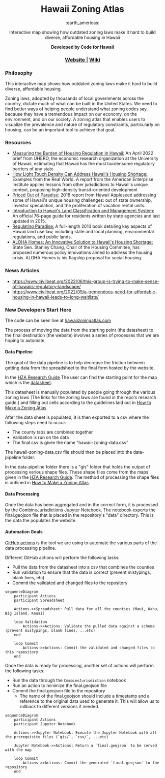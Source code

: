 <h1 align="center">Hawaii Zoning Atlas</h1>

<div align="center">
	:earth_americas:
</div>

<div align="center">
    <p>Interactive map showing how outdated zoning laws make it hard to build diverse, affordable housing in Hawaii</p>
    <strong>Developed by Code for Hawaii</strong>
</div>

<div align="center">
  <h3>
  	<a href="https://hawaiizoningatlas.com">
      Website
    </a>
    <span> | </span>
    <a href="https://github.com/CodeforHawaii/Hawaii-Zoning-Atlas/wiki">
      Wiki
    </a>
  </h3>
</div>

### Philosophy
This interactive map shows how outdated zoning laws make it hard to build diverse, affordable housing.

Zoning laws, adopted by thousands of local governments across the country, dictate much of what can be built in the United States.  We need to find better ways of helping people understand what zoning codes say, because they have a tremendous impact on our economy, on the environment, and on our society.  A zoning atlas that enables users to visualize the prevalence and nature of regulatory constraints, particularly on housing, can be an important tool to achieve that goal.



### Resources
- [Measuring the Burden of Housing Regulation in Hawaii:](https://uhero.hawaii.edu/wp-content/uploads/2022/04/MeasuringTheBurdenOfHousingRegulationInHawaii.pdf) An April 2022 brief from UHERO, the economic research organization at the University of Hawaii, estimating that Hawaii has the most burdensome regulatory barriers of any state.
- [How Light Touch Density Can Address Hawaii’s Housing Shortage:](https://www.aei.org/research-products/report/how-light-touch-density-can-address-hawaiis-housing-shortage-examples-from-the-real-world/) Examples from the Real World: A report from the American Enterprise Institute applies lessons from other jurisdictions to Hawaii's unique context, proposing high-density transit-oriented development
- [Priced Out of Paradise:](https://hiappleseed.org/publications/priced-out-of-paradise/)  2018 report from Hawaii Appleseed addressing some of Hawaii's unique housing challenges: out of state ownership, investor speculation, and the proliferation of vacation rental units.
- [Introduction to Hawaii's Land Classification and Management System:](http://www.oha.org/wp-content/uploads/HRDC-LUTPManual_PRF6_FINAL.pdf) An official 76-page guide for residents written by state agencies and last updated in 2015.
- [Regulating Paradise:](https://scholarspace.manoa.hawaii.edu/bitstream/10125/24147/Callies%20-%20Regulating%20Paradise.pdf) A full-length 2010 book detailing key aspects of Hawaii land use law, including state and local planning, environmental regulations, and public lands.
- [ALOHA Homes: An Innovative Solution to Hawaii's Housing Shortage:](https://www.youtube.com/watch?v=8eTQLZYDUeM) State Sen. Stanley Chang, Chair of the Housing Commitee, has proposed numerous policy innovations aimed to address the housing crisis. ALOHA Homes is his flagship proposal for social housing.

### News Articles
- https://www.civilbeat.org/2022/06/this-group-is-trying-to-make-sense-of-hawaiis-regulatory-landscape/
- https://www.civilbeat.org/2022/09/a-tremendous-need-for-affordable-housing-in-hawaii-leads-to-long-waitlists/

### New Developers Start Here

The code can be seen live at [hawaiizoningatlas.com](https://hawaiizoningatlas.com)

The process of moving the data from the starting point (the datasheet) to the final destination (the website) involves a series of processes that we are hoping to automate. 


#### Data Pipeline

The goal of the data pipeline is to help decrease the friction between getting data from the spreadsheet to the final form hosted by the website.

In the [HZA Research Guide](https://github.com/CodeforHawaii/Hawaii-Zoning-Atlas/wiki/Research-Guide) The user can find the starting point for the map which is the [datasheet](https://docs.google.com/spreadsheets/d/1YGt_Y70oy6qc09ZZ7kip9DM2JGtRC2fAHxi6JXOIsSk/edit#gid=0).

This datasheet is manually populated by people going through the various zoning laws (The links for the zoning laws are found in the repo's research guide.) and filling out cells according to the guidelines laid out in [How to Make a Zoning Atlas](https://www.zoningatlas.org/how).

After the data sheet is populated, it is then exported to a csv where the following steps need to occur:
  * The county tabs are combined together
  * Validation is run on the data
  * The final csv is given the name "hawaii-zoning-data.csv"

The hawaii-zoning-data.csv file should then be placed into the data-pipeline folder.

In the data-pipeline folder there is a "gis" folder that holds the output of processing various shape files. These shape files come from the maps given in the [HZA Research Guide](https://github.com/CodeforHawaii/Hawaii-Zoning-Atlas/wiki/Research-Guide). The method of processing the shape files is outlined in [How to Make a Zoning Atlas](https://www.zoningatlas.org/how).

#### Data Processing

Once the data has been aggregated and in the correct form, it is processed by the CombineJurisdictions Jupyter Notebook. The notebook exports the final.geojson file that is placed in the repository's "data" directory. This is the data the populates the website.

#### Automation Goals

[GitHub actions](https://github.com/features/actions) is the tool we are using to automate the various parts of the data processing pipeline. 

Different GitHub actions will perform the following tasks:
* Pull the data from the datasheet into a csv that combines the counties
* Run validation to ensure that the data is correct (prevent mistypings, blank lines, etc)
* Commit the validated and changed files to the repository 

```mermaid
sequenceDiagram
    participant Actions
    participant Spreadsheet

    Actions->>Spreadsheet: Pull data for all the counties (Maui, Oahu, Big Island, Kauai)

    loop Validation
        Actions->>Actions: Validate the pulled data against a schema (prevent mistypings, blank lines, ...etc)
    end

    loop Commit
        Actions->>Actions: Commit the validated and changed files to this repository
    end
```

Once the data is ready for processing, another set of actions will perform the following tasks:
* Run the data through the `CombineJurisdiction` notebook
* Run an action to minimize the final.geojson file
* Commit the final.geojson file to the repository 
  * The name of the final.geojson should include a timestamp and a reference to the original data used to generate it. This will allow us to rollback to different versions if needed.

```mermaid
sequenceDiagram
    participant Actions
    participant Jupyter Notebook

    Actions->>Jupyter Notebook: Execute the Jupyter Notebook with all the prerequisite files (`gis/`, `csv/`, ...etc) 

    Jupyter Notebook->>Actions: Return a `final.geojson` to be served with the map

    loop Commit
        Actions->>Actions: Commit the generated `final.geojson` to the repository
    end
```
